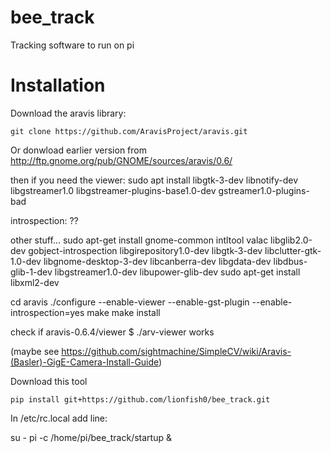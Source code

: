 # bee_track
Tracking software to run on pi

# Installation

Download the aravis library:

    git clone https://github.com/AravisProject/aravis.git
    
Or donwload earlier version from
http://ftp.gnome.org/pub/GNOME/sources/aravis/0.6/

then if you need the viewer:
sudo apt install libgtk-3-dev libnotify-dev libgstreamer1.0 libgstreamer-plugins-base1.0-dev gstreamer1.0-plugins-bad

introspection:
??

other stuff...
sudo apt-get install gnome-common intltool valac libglib2.0-dev gobject-introspection libgirepository1.0-dev libgtk-3-dev libclutter-gtk-1.0-dev libgnome-desktop-3-dev libcanberra-dev libgdata-dev libdbus-glib-1-dev libgstreamer1.0-dev libupower-glib-dev
sudo apt-get install libxml2-dev

cd aravis
./configure --enable-viewer --enable-gst-plugin --enable-introspection=yes
make
make install

check if 
aravis-0.6.4/viewer $ ./arv-viewer 
works

(maybe see https://github.com/sightmachine/SimpleCV/wiki/Aravis-(Basler)-GigE-Camera-Install-Guide)

Download this tool

    pip install git+https://github.com/lionfish0/bee_track.git

In /etc/rc.local add line:

su - pi -c /home/pi/bee_track/startup &

